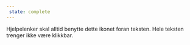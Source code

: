 ```yaml
---
 state: complete
---
```

Hjelpelenker skal alltid benytte dette ikonet foran teksten. Hele teksten trenger ikke være klikkbar.
